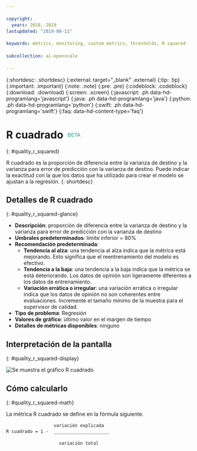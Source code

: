 ```yaml
---

copyright:
  years: 2018, 2019
lastupdated: "2019-06-11"

keywords: metrics, monitoring, custom metrics, thresholds, R squared

subcollection: ai-openscale

---
```


{:shortdesc: .shortdesc}
{:external: target="_blank" .external}
{:tip: .tip}
{:important: .important}
{:note: .note}
{:pre: .pre}
{:codeblock: .codeblock}
{:download: .download}
{:screen: .screen}
{:javascript: .ph data-hd-programlang='javascript'}
{:java: .ph data-hd-programlang='java'}
{:python: .ph data-hd-programlang='python'}
{:swift: .ph data-hd-programlang='swift'}
{:faq: data-hd-content-type='faq'}

# R cuadrado ![etiqueta beta](images/beta.png)
{: #quality_r_squared}

R cuadrado es la proporción de diferencia entre la varianza de destino y la varianza para error de predicción con la varianza de destino. Puede indicar la exactitud con la que los datos que ha utilizado para crear el modelo se ajustan a la regresión.
{: shortdesc}

## Detalles de R cuadrado
{: #quality_r_squared-glance}

- **Descripción**: proporción de diferencia entre la varianza de destino y la varianza para error de predicción con la varianza de destino
- **Umbrales predeterminados**: límite inferior = 80%
- **Recomendación predeterminada**:
   - **Tendencia al alza**: una tendencia al alza indica que la métrica está mejorando. Esto significa que el reentrenamiento del modelo es efectivo.
   - **Tendencia a la baja**: una tendencia a la baja indica que la métrica se está deteriorando. Los datos de opinión son ligeramente diferentes a los datos de entrenamiento.
   - **Variación errática o irregular**: una variación errática o irregular indica que los datos de opinión no son coherentes entre evaluaciones. Incremente el tamaño mínimo de la muestra para el supervisor de calidad.
- **Tipo de problema**: Regresión
- **Valores de gráfico**: último valor en el margen de tiempo
- **Detalles de métricas disponibles**: ninguno

## Interpretación de la pantalla
{: #quality_r_squared-display}

![Se muestra el gráfico R cuadrado.](images/xxxx.png)

## Cómo calcularlo
{: #quality_r_squared-math}

La métrica R cuadrado se define en la fórmula siguiente.

```
                  variación explicada
R cuadrado = 1 -  _____________________

                    variación total
```
